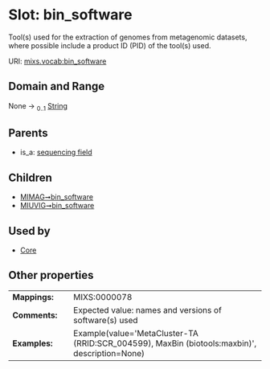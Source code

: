 
# Slot: bin_software


Tool(s) used for the extraction of genomes from metagenomic datasets, where possible include a product ID (PID) of the tool(s) used.

URI: [mixs.vocab:bin_software](https://w3id.org/mixs/vocab/bin_software)


## Domain and Range

None &#8594;  <sub>0..1</sub> [String](types/String.md)

## Parents

 *  is_a: [sequencing field](sequencing_field.md)

## Children

 *  [MIMAG➞bin_software](MIMAG_bin_software.md)
 *  [MIUVIG➞bin_software](MIUVIG_bin_software.md)

## Used by

 * [Core](Core.md)

## Other properties

|  |  |  |
| --- | --- | --- |
| **Mappings:** | | MIXS:0000078 |
| **Comments:** | | Expected value: names and versions of software(s) used |
| **Examples:** | | Example(value='MetaCluster-TA (RRID:SCR_004599), MaxBin (biotools:maxbin)', description=None) |

